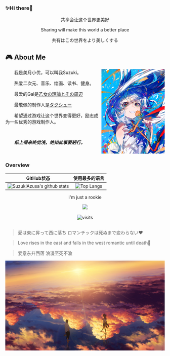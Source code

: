 ### ✨Hi there👋

<div id="title" align=center>
  <p>共享会让这个世界更美好</p>
  <p>Sharing will make this world a better place</p>
  <p>共有はこの世界をより美しくする</p>
</div>

## 🎮 About Me

<table>
  <tr>
    <img align="right" width="200" src="/img/1.png" />
    <p>&emsp;&emsp;我是美月小优，可以叫我Suzuki。</p>
    <p>&emsp;&emsp;热爱二次元、音乐、绘画、读书、健身。</p>
    <p>&emsp;&emsp;最爱的Gal是<a href='https://project-navel.com/otomeriron/'>乙女の理論とその周辺</a></p>
    <p>&emsp;&emsp;最敬佩的制作人是<a href='https://zh.wikipedia.org/wiki/巧舟'>タクシュー</a></p>
    <p>&emsp;&emsp;希望通过游戏让这个世界变得更好，励志成为一名优秀的游戏制作人。</p>
    <p>&emsp;&emsp;</p>
    <p><i><strong>&emsp;&emsp;纸上得来终觉浅，绝知此事要躬行。</strong></i></p>
    
  ## 
  
  </tr>
</table>

### Overview

<div id="title" align=center>

|                          GitHub状态                          |                        使用最多的语言                        |
| :----------------------------------------------------------: | :----------------------------------------------------------: |
| ![SuzukiAzusa's github stats](https://github-readme-stats.vercel.app/api?username=SuzukiAzusa&show_icons=true&theme=tokyonight&locale=cn) | ![Top Langs](https://github-readme-stats.vercel.app/api/top-langs/?username=SuzukiAzusa&&hide=tsql) |

<p>I'm just a rookie</p>

[![](https://img.shields.io/badge/番组-Bangumi-E24378)](https://bgm.tv/user/suzukiazusa)

![visits](https://count.getloli.com/get/@SuzukiAzusa?theme=rule15)

</div>

## 

<div>
  
  > 愛は東に昇って西に落ち ロマンチックは死ぬまで変わらない❤️
  
  > Love rises in the east and falls in the west romantic until death🌟
  
  > 爱意东升西落 浪漫至死不渝

  ![](/img/夕阳.jpg)
  
</div>




